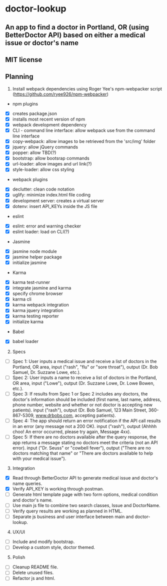 # doctor-lookup

## An app to find a doctor in Portland, OR (using BetterDoctor API) based on either a medical issue or doctor's name


## MIT license

## Planning

1. Install webpack dependencies using Roger Yee's npm-webpacker script (https://github.com/ryee926/npm-webpacker)
* npm plugins
- [x] creates package.json
- [x] installs most recent version of npm
- [x] webpack development dependency
- [x] CLI - command line interface: allow webpack use from the command line interface
- [x] copy-webpack: allow images to be retrieved from the 'src/img' folder
- [x] jquery: allow jQuery commands
- [x] popper: allow TBD(?)
- [x] bootstrap: allow bootsrap commands
- [x] url-loader: allow images and url link(?)
- [x] style-loader: allow css styling
* webpack plugins
- [x] declutter: clean code notation
- [x] uglify: minimize index.html file coding
- [x] development server: creates a virtual server
- [x] dotenv: insert API_KEYs inside the JS file
* eslint
- [x] eslint: error and warning checker
- [x] eslint loader: load on CLI(?)
* Jasmine
- [x] jasmine node module
- [x] jasmine helper package
- [x] initialize jasmine
* Karma
- [x] karma test-runner
- [x] integrate jasmine and karma
- [x] specify chrome browser
- [x] karma cli
- [x] karma webpack integration
- [x] karma jquery integration
- [x] karma testing reporter
- [x] initialize karma
* Babel
- [x] babel loader

2. Specs
- [ ] Spec 1: User inputs a medical issue and receive a list of doctors in the Portland, OR area, input ("rash", "flu" or "sore throat"), output (Dr. Bob Samuel, Dr. Suzzane Lowe, etc.).
- [ ] Spec 2: User inputs a name to receive a list of doctors in the Portland, OR area, input ("Lowe"), output (Dr. Suzzane Lowe, Dr. Lowe Bowen, etc.).
- [ ] Spec 3: If results from Spec 1 or Spec 2 includes any doctors, the doctor's information should be included (first name, last name, address, phone number, website and whether or not doctor is accepting new patients). input ("rash"), output (Dr. Bob Samuel, 123 Main Street, 360-867-5309, www.drbobs.com, accepting patients).
- [ ] Spec 4: The app should return an error notification if the API call results in an error (any message not a 200 OK). input ("rash"), output (Ahhhh choo! An error occurred, please try again, Message 4xx).
- [ ] Spec 5: If there are no doctors available after the query response, the app returns a message stating no doctors meet the criteria (not an API error). input ("Dr. Seuss" or "cowbell fever"), output ("There are no doctors matching that name" or "There are doctors available to help with your medical issue").

3. Integration
- [x] Read through BetterDoctor API to generate medical issue and doctor's name queries.
- [x] Verify API_KEY is working through postman.
- [ ] Generate html template page with two form options, medical condition and doctor's name.
- [ ] Use main js file to combine two search classes, Issue and DoctorName.
- [ ] Verify query results are working as planned in HTML.
- [ ] Separate js business and user interface between main and doctor-lookup.

4. UX/UI
- [ ] Include and modify bootstrap.
- [ ] Develop a custom style, doctor themed.

5. Polish
- [ ] Cleanup README file.
- [ ] Delete unused files.
- [ ] Refactor js and html.

